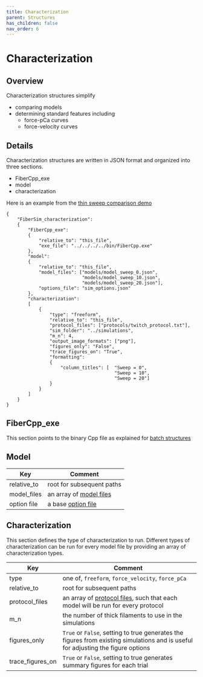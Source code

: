 ```yaml
---
title: Characterization
parent: Structures
has_children: false
nav_order: 6
---
```


# Characterization

## Overview

Characterization structures simplify
+ comparing models
+ determining standard features including
  + force-pCa curves
  + force-velocity curves

## Details

Characterization structures are written in JSON format and organized into three sections.
+ FiberCpp_exe
+ model
+ characterization

Here is an example from the [thin sweep comparison demo](../../demos/characterization/thin_sweep/thin_sweep.html)

````
{
    "FiberSim_characterization":
    {
        "FiberCpp_exe":
        {
            "relative_to": "this_file",
            "exe_file": "../../../../bin/FiberCpp.exe"
        },
        "model":
        {
            "relative_to": "this_file",
            "model_files": ["models/model_sweep_0.json",
                            "models/model_sweep_10.json",
                            "models/model_sweep_20.json"],
            "options_file": "sim_options.json"
        },
        "characterization":
        [
            {
                "type": "freeform",
                "relative_to": "this_file",
                "protocol_files": ["protocols/twitch_protocol.txt"],
                "sim_folder": "../simulations",
                "m_n": 4,
                "output_image_formats": ["png"],
                "figures_only": "False",
                "trace_figures_on": "True",
                "formatting":
                {
                    "column_titles": [  "Sweep = 0",
                                        "Sweep = 10",
                                        "Sweep = 20"]
                }
            }
        ]
    }
}
````

## FiberCpp_exe

This section points to the binary Cpp file as explained for [batch structures](../batch/batch.html)

## Model

| Key | Comment |
| --- | --- |
| relative_to | root for subsequent paths |
| model_files | an array of [model files](../model/model.html) |
| option file | a base [option file](../options/options.html) |

## Characterization

This section defines the type of characterization to run. Different types of characterization can be run for every model file by providing an array of characterization types.

| Key | Comment |
| --- | --- |
| type | one of, `freeform`, `force_velocity`, `force_pCa` |
| relative_to | root for subsequent paths |
| protocol_files | an array of [protocol files](../protocol/protocol.html), such that each model will be run for every protocol |
| m_n | the number of thick filaments to use in the simulations |
| figures_only | `True` or `False`, setting to true generates the figures from existing simulations and is useful for adjusting the figure options |
| trace_figures_on | `True` or `False`, setting to true generates summary figures for each trial |

